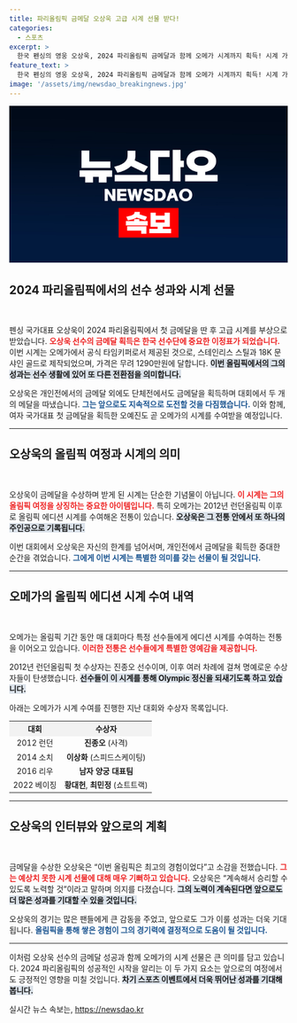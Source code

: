 ```yaml
---
title: 파리올림픽 금메달 오상욱 고급 시계 선물 받다!
categories:
  - 스포츠
excerpt: >
  한국 펜싱의 영웅 오상욱, 2024 파리올림픽 금메달과 함께 오메가 시계까지 획득! 시계 가격 1290만원, 최고의 기쁨을 누리는 그가 전하는 도전의 메시지!
feature_text: >
  한국 펜싱의 영웅 오상욱, 2024 파리올림픽 금메달과 함께 오메가 시계까지 획득! 시계 가격 1290만원, 최고의 기쁨을 누리는 그가 전하는 도전의 메시지!
image: '/assets/img/newsdao_breakingnews.jpg'
---
```


<p><img src="/assets/img/newsdao_breakingnews.jpg" alt="implanttips 속보" /></p>

<h2 data-ke-size="size26">2024 파리올림픽에서의 선수 성과와 시계 선물</h2>

<p data-ke-size="size16">&nbsp;</p>

<p>펜싱 국가대표 오상욱이 2024 파리올림픽에서 첫 금메달을 딴 후 고급 시계를 부상으로 받았습니다. <b><span style="color: #ee2323;">오상욱 선수의 금메달 획득은 한국 선수단에 중요한 이정표가 되었습니다.</span></b> 이번 시계는 오메가에서 공식 타임키퍼로서 제공된 것으로, 스테인리스 스틸과 18K 문샤인 골드로 제작되었으며, 가격은 무려 1290만원에 달합니다. <b><span style="background-color: #21538527;">이번 올림픽에서의 그의 성과는 선수 생활에 있어 또 다른 전환점을 의미합니다.</span></b></p>

<p>오상욱은 개인전에서의 금메달 외에도 단체전에서도 금메달을 획득하며 대회에서 두 개의 메달을 따냈습니다. <b><span style="color: #1a5490;">그는 앞으로도 지속적으로 도전할 것을 다짐했습니다.</span></b> 이와 함께, 여자 국가대표 첫 금메달을 획득한 오예진도 곧 오메가의 시계를 수여받을 예정입니다.</p>

<hr>

<h2 data-ke-size="size26">오상욱의 올림픽 여정과 시계의 의미</h2>

<p data-ke-size="size16">&nbsp;</p>

<p>오상욱이 금메달을 수상하며 받게 된 시계는 단순한 기념물이 아닙니다. <b><span style="color: #ee2323;">이 시계는 그의 올림픽 여정을 상징하는 중요한 아이템입니다.</span></b> 특히 오메가는 2012년 런던올림픽 이후로 올림픽 에디션 시계를 수여해온 전통이 있습니다. <b><span style="background-color: #21538527;">오상욱은 그 전통 안에서 또 하나의 주인공으로 기록됩니다.</span></b> </p>

<p>이번 대회에서 오상욱은 자신의 한계를 넘어서며, 개인전에서 금메달을 획득한 중대한 순간을 겪었습니다. <b><span style="color: #1a5490;">그에게 이번 시계는 특별한 의미를 갖는 선물이 될 것입니다.</span></b> </p>

<hr>

<h2 data-ke-size="size26">오메가의 올림픽 에디션 시계 수여 내역</h2>

<p data-ke-size="size16">&nbsp;</p>

<p>오메가는 올림픽 기간 동안 매 대회마다 특정 선수들에게 에디션 시계를 수여하는 전통을 이어오고 있습니다. <b><span style="color: #ee2323;">이러한 전통은 선수들에게 특별한 영예감을 제공합니다.</span></b> </p>

<p>2012년 런던올림픽 첫 수상자는 진종오 선수이며, 이후 여러 차례에 걸쳐 명예로운 수상자들이 탄생했습니다. <b><span style="background-color: #21538527;">선수들이 이 시계를 통해 Olympic 정신을 되새기도록 하고 있습니다.</span></b></p>

<p>아래는 오메가가 시계 수여를 진행한 지난 대회와 수상자 목록입니다.</p>

<table style="width: 100%; border-collapse: collapse;">
   <tr>
      <th style="text-align: center; background-color: #f2f2f2;">대회</th>
      <th style="text-align: center; background-color: #f2f2f2;">수상자</th>
   </tr>
   <tr>
      <td style="text-align: center;">2012 런던</td>
      <td style="text-align: center;"><b>진종오</b> (사격)</td>
   </tr>
   <tr>
      <td style="text-align: center;">2014 소치</td>
      <td style="text-align: center;"><b>이상화</b> (스피드스케이팅)</td>
   </tr>
   <tr>
      <td style="text-align: center;">2016 리우</td>
      <td style="text-align: center;"><b>남자 양궁 대표팀</b></td>
   </tr>
   <tr>
      <td style="text-align: center;">2022 베이징</td>
      <td style="text-align: center;"><b>황대헌</b>, <b>최민정</b> (쇼트트랙)</td>
   </tr>
</table>

<hr>

<h2 data-ke-size="size26">오상욱의 인터뷰와 앞으로의 계획</h2>

<p data-ke-size="size16">&nbsp;</p>

<p>금메달을 수상한 오상욱은 “이번 올림픽은 최고의 경험이었다”고 소감을 전했습니다. <b><span style="color: #ee2323;">그는 예상치 못한 시계 선물에 대해 매우 기뻐하고 있습니다.</span></b> 오상욱은 “계속해서 승리할 수 있도록 노력할 것”이라고 말하며 의지를 다졌습니다. <b><span style="background-color: #21538527;">그의 노력이 계속된다면 앞으로도 더 많은 성과를 기대할 수 있을 것입니다.</span></b></p>

<p>오상욱의 경기는 많은 팬들에게 큰 감동을 주었고, 앞으로도 그가 이룰 성과는 더욱 기대됩니다. <b><span style="color: #1a5490;">올림픽을 통해 쌓은 경험이 그의 경기력에 결정적으로 도움이 될 것입니다.</span></b></p>

<hr>

<p>이처럼 오상욱 선수의 금메달 성공과 함께 오메가의 시계 선물은 큰 의미를 담고 있습니다. 2024 파리올림픽의 성공적인 시작을 알리는 이 두 가지 요소는 앞으로의 여정에서도 긍정적인 영향을 미칠 것입니다. <b><span style="background-color: #21538527;">차기 스포츠 이벤트에서 더욱 뛰어난 성과를 기대해 봅니다.</span></b></p>
실시간 뉴스 속보는, <a href="https://newsdao.kr" rel="dofollow">https://newsdao.kr</a>


